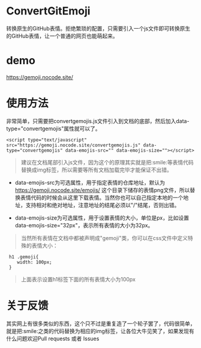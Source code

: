 # ConvertGitEmoji
转换原生的GitHub表情。拒绝繁琐的配置，只需要引入一个js文件即可转换原生的GitHub表情，让一个普通的网页也能萌起来。
# demo
https://gemoji.nocode.site/
# 使用方法
非常简单，只需要把convertgemojis.js文件引入到文档的底部，然后加入data-type="convertgemojis"属性就可以了。

```
<script type="text/javascript" src="https://gemoji.nocode.site/convertgemojis.js" data-type="convertgemojis" data-emojis-src="" data-emojis-size=""></script>
```

> 建议在文档尾部引入js文件，因为这个的原理其实就是把<span>:</span>smile:等表情代码替换成img标签，所以需要等所有文档加载完毕才能保证不出错。

- data-emojis-src为可选属性，用于指定表情的仓库地址，默认为 https://gemoji.nocode.site/emojis/ 这个目录下储存的表情png文件，所以替换表情代码的时候会从这里下载表情。当然你也可以自己指定本地的一个地址，支持相对和绝对地址，注意地址的结尾必须以"/"结尾，否则出错。

- data-emojis-size为可选属性，用于设置表情的大小，单位是px，比如设置data-emojis-size="32px"，表示所有表情的大小为32px。

> 当然所有表情在文档中都被声明成"gemoji"类，你可以在css文件中定义特殊的表情大小：

```
 h1 .gemoji{
 	width: 100px;
 }
```

> 上面表示设置h1标签下面的所有表情大小为100px

# 关于反馈

其实网上有很多类似的东西，这个只不过是重复造了一个轮子罢了，代码很简单，就是把<span>:</span>smile:之类的代码替换为相应的img标签，让各位大牛见笑了，如果发现有什么问题欢迎Pull requests 或者 Issues


